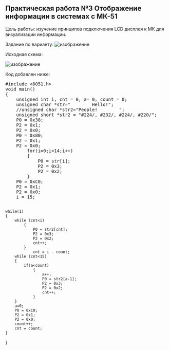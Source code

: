 <h2>Практическая работа №3 Отображение информации в системах с МК-51</h2>
Цель работы: изучение принципов подключения LCD дисплея к МК для визуализации информации.

Задание по варианту:
![изображение](https://user-images.githubusercontent.com/86686038/234237417-b7a5b4ac-0cc0-452a-9261-a89647627769.png)

Исходная схема:

![изображение](https://user-images.githubusercontent.com/86686038/234237546-1407db4d-c819-446d-b3d7-5f8f1e6ba79c.png)

Код добавлен ниже:
<pre>
#include <8051.h>
void main()
{
	unsigned int i, cnt = 0, a= 0, count = 0;
	unsigned char *str="        Hello!";
	//unsigned char *str2="People!        ";
	unsigned short *str2 = "#224/, #232/, #224/, #220/";
	P0 = 0x38;
	P2 = 0x1;
	P2 = 0x0;
	P0 = 0x80;
	P2 = 0x1;
	P2 = 0x0;
		for(i=0;i<14;i++) 
		{
			P0 = str[i];
			P2 = 0x3;
			P2 = 0x2;
		}
	P0 = 0xC0;
	P2 = 0x1;
	P2 = 0x0;
	i = 15;
	</pre>
	while(1)
	{
		while (cnt<i)
			{
				P0 = str2[cnt];
				P2 = 0x3;
				P2 = 0x2;
				cnt++;
			}
				cnt = i - count;
		while (cnt<15)
		{
			if(a<count)
				{
					a++;
					P0 = str2[a-1];
					P2 = 0x3;
					P2 = 0x2;
					cnt++;
				}
		}
		a=0;
		P0 = 0xC0;
		P2 = 0x1;
		P2 = 0x0;
		count++;
		cnt = count;
	}
}
</pre>
